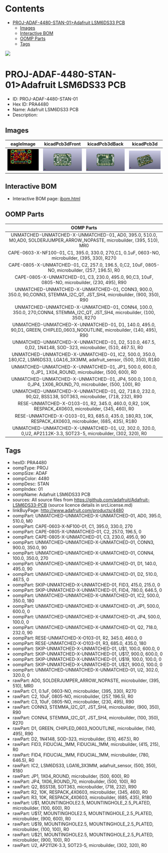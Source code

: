 



Contents
========

* [PROJ-ADAF-4480-STAN-01>Adafruit LSM6DS33 PCB](#proj-adaf-4480-stan-01adafruit-lsm6ds33-pcb)
	* [Images](#images)
	* [Interactive BOM](#interactive-bom)
	* [OOMP Parts](#oomp-parts)
	* [Tags](#tags)
  
![][im]
# PROJ-ADAF-4480-STAN-01>Adafruit LSM6DS33 PCB

- ID: PROJ-ADAF-4480-STAN-01
- Hex ID: PRA4480
- Name: Adafruit LSM6DS33 PCB
- Description: 

## Images
  
  

|eagleImage|kicadPcb3dFront|kicadPcb3dBack|kicadPcb3d|
| :---: | :---: | :---: | :---: |
|[![eagleImage](eagleImage_140.png)](eagleImage_600.png)|[![kicadPcb3dFront](kicadPcb3dFront_140.png)](kicadPcb3dFront_600.png)|[![kicadPcb3dBack](kicadPcb3dBack_140.png)](kicadPcb3dBack_600.png)|[![kicadPcb3d](kicadPcb3d_140.png)](kicadPcb3d_600.png)|

## Interactive BOM

- Interactive BOM page: [ibom.html](kicad/bom/ibom.html)

## OOMP Parts
  

|OOMP Parts|
| :---: |
|UNMATCHED-UNMATCHED-X-UNMATCHED-01, AD0, 395.0, 510.0, M0,AD0, SOLDERJUMPER_ARROW_NOPASTE, microbuilder, (395, 510), MR0|
|CAPE-0603-X-NF100-01, C1, 395.0, 330.0, 270,C1, 0.1uF, 0603-NO, microbuilder, (395, 330), R270|
|CAPE-0805-X-UNMATCHED-01, C2, 257.0, 196.5, 0,C2, 10uF, 0805-NO, microbuilder, (257, 196.5), R0|
|CAPE-0805-X-UNMATCHED-01, C3, 230.0, 495.0, 90,C3, 10uF, 0805-NO, microbuilder, (230, 495), R90|
|UNMATCHED-UNMATCHED-X-UNMATCHED-01, CONN3, 900.0, 350.0, 90,CONN3, STEMMA_I2C_QT, JST_SH4, microbuilder, (900, 350), R90|
|UNMATCHED-UNMATCHED-X-UNMATCHED-01, CONN4, 100.0, 350.0, 270,CONN4, STEMMA_I2C_QT, JST_SH4, microbuilder, (100, 350), R270|
|UNMATCHED-UNMATCHED-X-UNMATCHED-01, D1, 140.0, 495.0, 90,D1, GREEN, CHIPLED_0603_NOOUTLINE, microbuilder, (140, 495), R90|
|UNMATCHED-UNMATCHED-X-UNMATCHED-01, D2, 510.0, 467.5, 0,D2, 1N4148, SOD-323, microbuilder, (510, 467.5), R0|
|UNMATCHED-UNMATCHED-X-UNMATCHED-01, IC2, 500.0, 350.0, 180,IC2, LSM6DS33, LGA16_3X3MM, adafruit_sensor, (500, 350), R180|
|UNMATCHED-UNMATCHED-X-UNMATCHED-01, JP1, 500.0, 600.0, 0,JP1, 1X04_ROUND, microbuilder, (500, 600), R0|
|UNMATCHED-UNMATCHED-X-UNMATCHED-01, JP4, 500.0, 100.0, 0,JP4, 1X06_ROUND_70, microbuilder, (500, 100), R0|
|UNMATCHED-UNMATCHED-X-UNMATCHED-01, Q2, 718.0, 232.0, 90,Q2, BSS138, SOT363, microbuilder, (718, 232), R90|
|RESE-UNMATCHED-X-O103-01, R2, 345.0, 460.0, 0,R2, 10K, RESPACK_4X0603, microbuilder, (345, 460), R0|
|RESE-UNMATCHED-X-O103-01, R3, 685.0, 435.0, 180,R3, 10K, RESPACK_4X0603, microbuilder, (685, 435), R180|
|UNMATCHED-UNMATCHED-X-UNMATCHED-01, U2, 302.0, 320.0, 0,U2, AP2112K-3.3, SOT23-5, microbuilder, (302, 320), R0|

## Tags

- hexID: PRA4480
- oompType: PROJ
- oompSize: ADAF
- oompColor: 4480
- oompDesc: STAN
- oompIndex: 01
- oompName: Adafruit LSM6DS33 PCB
- sources: All source files from https://github.com/adafruit/Adafruit-LSM6DS33-PCB (source licence details in srcLicense.md)
- linkBuyPage: http://www.adafruit.com/products/4480
- oompPart: UNMATCHED-UNMATCHED-X-UNMATCHED-01, AD0, 395.0, 510.0, M0
- oompPart: CAPE-0603-X-NF100-01, C1, 395.0, 330.0, 270
- oompPart: CAPE-0805-X-UNMATCHED-01, C2, 257.0, 196.5, 0
- oompPart: CAPE-0805-X-UNMATCHED-01, C3, 230.0, 495.0, 90
- oompPart: UNMATCHED-UNMATCHED-X-UNMATCHED-01, CONN3, 900.0, 350.0, 90
- oompPart: UNMATCHED-UNMATCHED-X-UNMATCHED-01, CONN4, 100.0, 350.0, 270
- oompPart: UNMATCHED-UNMATCHED-X-UNMATCHED-01, D1, 140.0, 495.0, 90
- oompPart: UNMATCHED-UNMATCHED-X-UNMATCHED-01, D2, 510.0, 467.5, 0
- oompPart: SKIP-UNMATCHED-X-UNMATCHED-01, FID3, 415.0, 215.0, 0
- oompPart: SKIP-UNMATCHED-X-UNMATCHED-01, FID4, 780.0, 646.5, 0
- oompPart: UNMATCHED-UNMATCHED-X-UNMATCHED-01, IC2, 500.0, 350.0, 180
- oompPart: UNMATCHED-UNMATCHED-X-UNMATCHED-01, JP1, 500.0, 600.0, 0
- oompPart: UNMATCHED-UNMATCHED-X-UNMATCHED-01, JP4, 500.0, 100.0, 0
- oompPart: UNMATCHED-UNMATCHED-X-UNMATCHED-01, Q2, 718.0, 232.0, 90
- oompPart: RESE-UNMATCHED-X-O103-01, R2, 345.0, 460.0, 0
- oompPart: RESE-UNMATCHED-X-O103-01, R3, 685.0, 435.0, 180
- oompPart: SKIP-UNMATCHED-X-UNMATCHED-01, U$1, 100.0, 600.0, 0
- oompPart: SKIP-UNMATCHED-X-UNMATCHED-01, U$17, 900.0, 600.0, 0
- oompPart: SKIP-UNMATCHED-X-UNMATCHED-01, U$19, 100.0, 100.0, 0
- oompPart: SKIP-UNMATCHED-X-UNMATCHED-01, U$21, 900.0, 100.0, 0
- oompPart: UNMATCHED-UNMATCHED-X-UNMATCHED-01, U2, 302.0, 320.0, 0
- rawPart: AD0, SOLDERJUMPER_ARROW_NOPASTE, microbuilder, (395, 510), MR0
- rawPart: C1, 0.1uF, 0603-NO, microbuilder, (395, 330), R270
- rawPart: C2, 10uF, 0805-NO, microbuilder, (257, 196.5), R0
- rawPart: C3, 10uF, 0805-NO, microbuilder, (230, 495), R90
- rawPart: CONN3, STEMMA_I2C_QT, JST_SH4, microbuilder, (900, 350), R90
- rawPart: CONN4, STEMMA_I2C_QT, JST_SH4, microbuilder, (100, 350), R270
- rawPart: D1, GREEN, CHIPLED_0603_NOOUTLINE, microbuilder, (140, 495), R90
- rawPart: D2, 1N4148, SOD-323, microbuilder, (510, 467.5), R0
- rawPart: FID3, FIDUCIAL_1MM, FIDUCIAL_1MM, microbuilder, (415, 215), R0
- rawPart: FID4, FIDUCIAL_1MM, FIDUCIAL_1MM, microbuilder, (780, 646.5), R0
- rawPart: IC2, LSM6DS33, LGA16_3X3MM, adafruit_sensor, (500, 350), R180
- rawPart: JP1, 1X04_ROUND, microbuilder, (500, 600), R0
- rawPart: JP4, 1X06_ROUND_70, microbuilder, (500, 100), R0
- rawPart: Q2, BSS138, SOT363, microbuilder, (718, 232), R90
- rawPart: R2, 10K, RESPACK_4X0603, microbuilder, (345, 460), R0
- rawPart: R3, 10K, RESPACK_4X0603, microbuilder, (685, 435), R180
- rawPart: U$1, MOUNTINGHOLE2.5, MOUNTINGHOLE_2.5_PLATED, microbuilder, (100, 600), R0
- rawPart: U$17, MOUNTINGHOLE2.5, MOUNTINGHOLE_2.5_PLATED, microbuilder, (900, 600), R0
- rawPart: U$19, MOUNTINGHOLE2.5, MOUNTINGHOLE_2.5_PLATED, microbuilder, (100, 100), R0
- rawPart: U$21, MOUNTINGHOLE2.5, MOUNTINGHOLE_2.5_PLATED, microbuilder, (900, 100), R0
- rawPart: U2, AP2112K-3.3, SOT23-5, microbuilder, (302, 320), R0



[im]: kicadPcb3d_450.png
